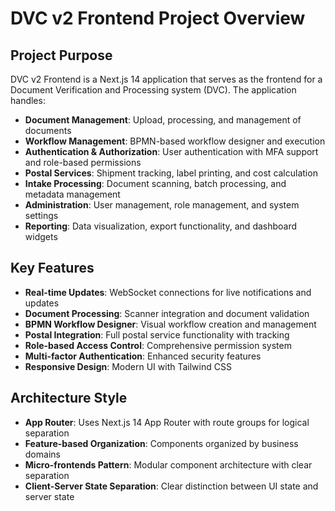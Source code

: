 # DVC v2 Frontend Project Overview

## Project Purpose
DVC v2 Frontend is a Next.js 14 application that serves as the frontend for a Document Verification and Processing system (DVC). The application handles:

- **Document Management**: Upload, processing, and management of documents
- **Workflow Management**: BPMN-based workflow designer and execution
- **Authentication & Authorization**: User authentication with MFA support and role-based permissions
- **Postal Services**: Shipment tracking, label printing, and cost calculation
- **Intake Processing**: Document scanning, batch processing, and metadata management
- **Administration**: User management, role management, and system settings
- **Reporting**: Data visualization, export functionality, and dashboard widgets

## Key Features
- **Real-time Updates**: WebSocket connections for live notifications and updates
- **Document Processing**: Scanner integration and document validation
- **BPMN Workflow Designer**: Visual workflow creation and management
- **Postal Integration**: Full postal service functionality with tracking
- **Role-based Access Control**: Comprehensive permission system
- **Multi-factor Authentication**: Enhanced security features
- **Responsive Design**: Modern UI with Tailwind CSS

## Architecture Style
- **App Router**: Uses Next.js 14 App Router with route groups for logical separation
- **Feature-based Organization**: Components organized by business domains
- **Micro-frontends Pattern**: Modular component architecture with clear separation
- **Client-Server State Separation**: Clear distinction between UI state and server state